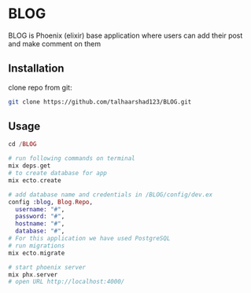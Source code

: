 # BLOG
BLOG is Phoenix (elixir) base application where users can add their post and make comment on them

## Installation

clone repo from git:

```bash
git clone https://github.com/talhaarshad123/BLOG.git
```

## Usage

```elixir
cd /BLOG

# run following commands on terminal
mix deps.get
# to create database for app
mix ecto.create

# add database name and credentials in /BLOG/config/dev.ex
config :blog, Blog.Repo,
  username: "#",
  password: "#",
  hostname: "#",
  database: "#",
# For this application we have used PostgreSQL
# run migrations
mix ecto.migrate

# start phoenix server
mix phx.server
# open URL http://localhost:4000/
```
